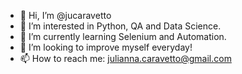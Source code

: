 - 👋 Hi, I’m @jucaravetto
- 👀 I’m interested in Python, QA and Data Science.
- 🌱 I’m currently learning Selenium and Automation.
- 💞️ I’m looking to improve myself everyday!
- 📫 How to reach me: julianna.caravetto@gmail.com

<!---
jucaravetto/jucaravetto is a ✨ special ✨ repository because its `README.md` (this file) appears on your GitHub profile.
You can click the Preview link to take a look at your changes.
--->
